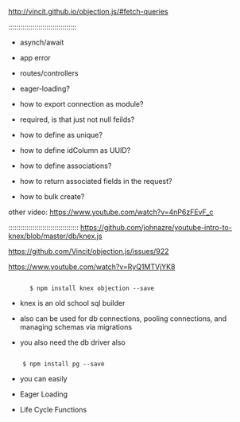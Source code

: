 
http://vincit.github.io/objection.js/#fetch-queries

::::::::::::::::::::::::::::::::::


- asynch/await
- app error
- routes/controllers
- eager-loading?

- how to export connection as module?
- required, is that just not null feilds?
- how to define as unique?
- how to define idColumn as UUID?

- how to define associations?
- how to return associated fields in the request?
- how to bulk create?















other video:
https://www.youtube.com/watch?v=4nP6zFEvF_c


:::::::::::::::::::::::::::::::::::
https://github.com/johnazre/youtube-intro-to-knex/blob/master/db/knex.js

https://github.com/Vincit/objection.js/issues/922


https://www.youtube.com/watch?v=RyQ1MTVjYK8

```

      $ npm install knex objection --save

```

- knex is an old school sql builder
- also can be used for db connections, pooling connections, and managing schemas via migrations

- you also need the db driver also

```

    $ npm install pg --save

```

- you can easily



- Eager Loading

- Life Cycle Functions
